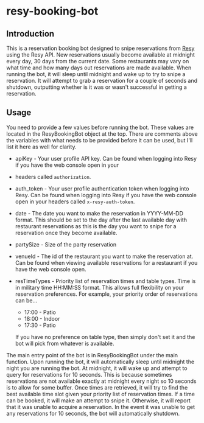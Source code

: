 # resy-booking-bot
## Introduction
This is a reservation booking bot designed to snipe reservations from [Resy](https://resy.com/) using the Resy API. New
reservations usually become available at midnight every day, 30 days from the current date. Some restaurants may vary 
on what time and how many days out reservations are made available. When running the bot, it will sleep until midnight 
and wake up to try to snipe a reservation. It will attempt to grab a reservation for a couple of seconds
and shutdown, outputting whether is it was or wasn't successful in getting a reservation.

## Usage
You need to provide a few values before running the bot.  These values are located in the ResyBookingBot object at the
top. There are comments above the variables with what needs to be provided before it can be used, but I'll list it here
as well for clarity.
* apiKey - Your user profile API key. Can be found when logging into Resy if you have the web console open  in your 
* headers called `authorization`.
* auth_token - Your user profile authentication token when logging into Resy. Can be found when logging into Resy if 
you have the web console open in your headers called `x-resy-auth-token`.
* date - The date you want to make the reservation in YYYY-MM-DD format.  This should be set to the day after the last 
available day with restaurant reservations as this is the day you want to snipe for a reservation once they become 
available.
* partySize - Size of the party reservation
* venueId - The id of the restaurant you want to make the reservation at.  Can be found when viewing available
reservations for a restaurant if you have the web console open.
* resTimeTypes - Priority list of reservation times and table types. Time is in military time HH:MM:SS format. This 
allows full flexibility on your reservation preferences. For example, your priority order of reservations can be...
  * 17:00 - Patio
  * 18:00 - Indoor
  * 17:30 - Patio

  If you have no preference on table type, then simply don't set it and the bot will pick from whatever is available.

The main entry point of the bot is in ResyBookingBot under the main function. Upon running the bot, it will
automatically sleep until midnight the night you are running the bot. At midnight, it will wake up and attempt to query
for reservations for 10 seconds. This is because sometimes reservations are not available exactly at midnight every
night so 10 seconds is to allow for some buffer. Once times are retrieved, it will try to find the best available time
slot given your priority list of reservation times. If a time can be booked, it will make an attempt to snipe it.
Otherwise, it will report that it was unable to acquire a reservation. In the event it was unable to get any
reservations for 10 seconds, the bot will automatically shutdown.